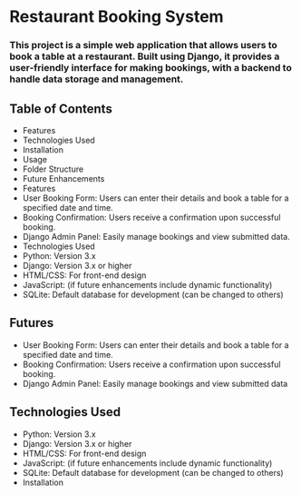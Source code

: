 # Restaurant Booking System

### This project is a simple web application that allows users to book a table at a restaurant. Built using Django, it provides a user-friendly interface for making bookings, with a backend to handle data storage and management.

## Table of Contents
- Features
- Technologies Used
- Installation
- Usage
- Folder Structure
- Future Enhancements
- Features
- User Booking Form: Users can enter their details and book a table for a specified date and time.
- Booking Confirmation: Users receive a confirmation upon successful booking.
- Django Admin Panel: Easily manage bookings and view submitted data.
- Technologies Used
- Python: Version 3.x
- Django: Version 3.x or higher
- HTML/CSS: For front-end design
- JavaScript: (if future enhancements include dynamic functionality)
- SQLite: Default database for development (can be changed to others)

## Futures 
- User Booking Form: Users can enter their details and book a table for a specified date and time.
- Booking Confirmation: Users receive a confirmation upon successful booking.
- Django Admin Panel: Easily manage bookings and view submitted data


## Technologies Used

- Python: Version 3.x
- Django: Version 3.x or higher
- HTML/CSS: For front-end design
- JavaScript: (if future enhancements include dynamic functionality)
- SQLite: Default database for development (can be changed to others)
- Installation